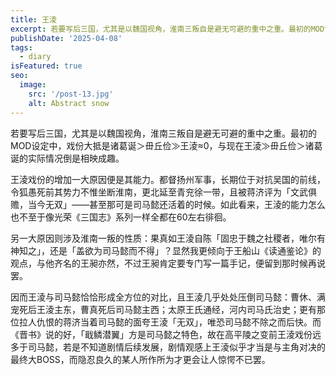```yaml
---
title: 王淩
excerpt: 若要写后三国，尤其是以魏国视角，淮南三叛自是避无可避的重中之重。最初的MOD设定中，戏份大抵是诸葛诞＞毌丘俭≫王淩≈0，与现在王淩≫毌丘俭＞诸葛诞的实际情况倒是相映成趣。
publishDate: '2025-04-08'
tags:
  - diary
isFeatured: true
seo:
  image:
    src: '/post-13.jpg'
    alt: Abstract snow
---
```


若要写后三国，尤其是以魏国视角，淮南三叛自是避无可避的重中之重。最初的MOD设定中，戏份大抵是诸葛诞＞毌丘俭≫王淩≈0，与现在王淩≫毌丘俭＞诸葛诞的实际情况倒是相映成趣。

王淩戏份的增加一大原因便是其能力。都督扬州军事，长期位于对抗吴国的前线，令狐愚死前其势力不惟坐断淮南，更北延至青兖徐一带，且被蒋济评为「文武俱赡，当今无双」——甚至那可是司马懿还活着的时候。如此看来，王淩的能力怎么也不至于像光荣《三国志》系列一样全都在60左右徘徊。

另一大原因则涉及淮南一叛的性质：果真如王淩自陈「固忠于魏之社稷者，唯尔有神知之」，还是「盖欲为司马懿而不得」？显然我更倾向于王船山《读通鉴论》的观点，与他齐名的王昶亦然，不过王昶肯定要专门写一篇手记，便留到那时候再说罢。

因而王淩与司马懿恰恰形成全方位的对比，且王淩几乎处处压倒司马懿：曹休、满宠死后王淩主东，曹真死后司马懿主西；太原王氏通经，河内司马氏治史；更有那位拉人仇恨的蒋济当着司马懿的面夸王淩「无双」，唯恐司马懿不除之而后快。而《晋书》说的好，「戢鳞潜翼」方是司马懿之特色，故在高平陵之变前王淩戏份远多于司马懿，若是不知道剧情后续发展，剧情观感上王淩似乎才当是与主角对决的最终大BOSS，而隐忍良久的某人所作所为才更会让人惊愕不已罢。
